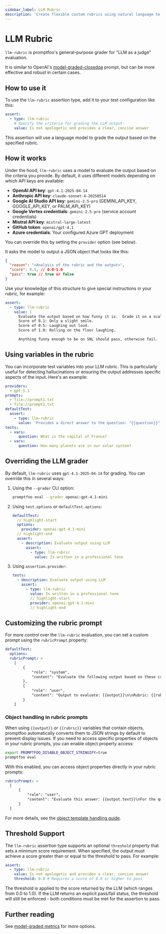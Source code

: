 ```yaml
---
sidebar_label: LLM Rubric
description: 'Create flexible custom rubrics using natural language to evaluate LLM outputs against specific quality and safety criteria'
---
```


# LLM Rubric

`llm-rubric` is promptfoo's general-purpose grader for "LLM as a judge" evaluation.

It is similar to OpenAI's [model-graded-closedqa](/docs/configuration/expected-outputs) prompt, but can be more effective and robust in certain cases.

## How to use it

To use the `llm-rubric` assertion type, add it to your test configuration like this:

```yaml
assert:
  - type: llm-rubric
    # Specify the criteria for grading the LLM output:
    value: Is not apologetic and provides a clear, concise answer
```

This assertion will use a language model to grade the output based on the specified rubric.

## How it works

Under the hood, `llm-rubric` uses a model to evaluate the output based on the criteria you provide. By default, it uses different models depending on which API keys are available:

- **OpenAI API key**: `gpt-4.1-2025-04-14`
- **Anthropic API key**: `claude-sonnet-4-20250514`
- **Google AI Studio API key**: `gemini-2.5-pro` (GEMINI_API_KEY, GOOGLE_API_KEY, or PALM_API_KEY)
- **Google Vertex credentials**: `gemini-2.5-pro` (service account credentials)
- **Mistral API key**: `mistral-large-latest`
- **GitHub token**: `openai/gpt-4.1`
- **Azure credentials**: Your configured Azure GPT deployment

You can override this by setting the `provider` option (see below).

It asks the model to output a JSON object that looks like this:

```json
{
  "reason": "<Analysis of the rubric and the output>",
  "score": 0.5, // 0.0-1.0
  "pass": true // true or false
}
```

Use your knowledge of this structure to give special instructions in your rubric, for example:

```yaml
assert:
  - type: llm-rubric
    value: |
      Evaluate the output based on how funny it is.  Grade it on a scale of 0.0 to 1.0, where:
      Score of 0.1: Only a slight smile.
      Score of 0.5: Laughing out loud.
      Score of 1.0: Rolling on the floor laughing.

      Anything funny enough to be on SNL should pass, otherwise fail.
```

## Using variables in the rubric

You can incorporate test variables into your LLM rubric. This is particularly useful for detecting hallucinations or ensuring the output addresses specific aspects of the input. Here's an example:

```yaml
providers:
  - gpt-5.1
prompts:
  - file://prompt1.txt
  - file://prompt2.txt
defaultTest:
  assert:
    - type: llm-rubric
      value: 'Provides a direct answer to the question: "{{question}}" without unnecessary elaboration'
tests:
  - vars:
      question: What is the capital of France?
  - vars:
      question: How many planets are in our solar system?
```

## Overriding the LLM grader

By default, `llm-rubric` uses `gpt-4.1-2025-04-14` for grading. You can override this in several ways:

1. Using the `--grader` CLI option:

   ```sh
   promptfoo eval --grader openai:gpt-4.1-mini
   ```

2. Using `test.options` or `defaultTest.options`:

   ```yaml
   defaultTest:
     // highlight-start
     options:
       provider: openai:gpt-4.1-mini
     // highlight-end
     assert:
       - description: Evaluate output using LLM
         assert:
           - type: llm-rubric
             value: Is written in a professional tone
   ```

3. Using `assertion.provider`:

   ```yaml
   tests:
     - description: Evaluate output using LLM
       assert:
         - type: llm-rubric
           value: Is written in a professional tone
           // highlight-start
           provider: openai:gpt-4.1-mini
           // highlight-end
   ```

## Customizing the rubric prompt

For more control over the `llm-rubric` evaluation, you can set a custom prompt using the `rubricPrompt` property:

```yaml
defaultTest:
  options:
  rubricPrompt: >
    [
        {
            "role": "system",
            "content": "Evaluate the following output based on these criteria:\n1. Clarity of explanation\n2. Accuracy of information\n3. Relevance to the topic\n\nProvide a score out of 10 for each criterion and an overall assessment."
        },
        {
            "role": "user",
            "content": "Output to evaluate: {{output}}\n\nRubric: {{rubric}}"
        }
    ]
```

### Object handling in rubric prompts

When using `{{output}}` or `{{rubric}}` variables that contain objects, promptfoo automatically converts them to JSON strings by default to prevent display issues. If you need to access specific properties of objects in your rubric prompts, you can enable object property access:

```bash
export PROMPTFOO_DISABLE_OBJECT_STRINGIFY=true
promptfoo eval
```

With this enabled, you can access object properties directly in your rubric prompts:

```yaml
rubricPrompt: >
  [
      {
          "role": "user", 
          "content": "Evaluate this answer: {{output.text}}\nFor the question: {{rubric.question}}\nCriteria: {{rubric.criteria}}"
      }
  ]
```

For more details, see the [object template handling guide](/docs/usage/troubleshooting#object-template-handling).

## Threshold Support

The `llm-rubric` assertion type supports an optional `threshold` property that sets a minimum score requirement. When specified, the output must achieve a score greater than or equal to the threshold to pass. For example:

```yaml
assert:
  - type: llm-rubric
    value: Is not apologetic and provides a clear, concise answer
    threshold: 0.8 # Requires a score of 0.8 or higher to pass
```

The threshold is applied to the score returned by the LLM (which ranges from 0.0 to 1.0). If the LLM returns an explicit pass/fail status, the threshold will still be enforced - both conditions must be met for the assertion to pass.

## Further reading

See [model-graded metrics](/docs/configuration/expected-outputs/model-graded) for more options.
